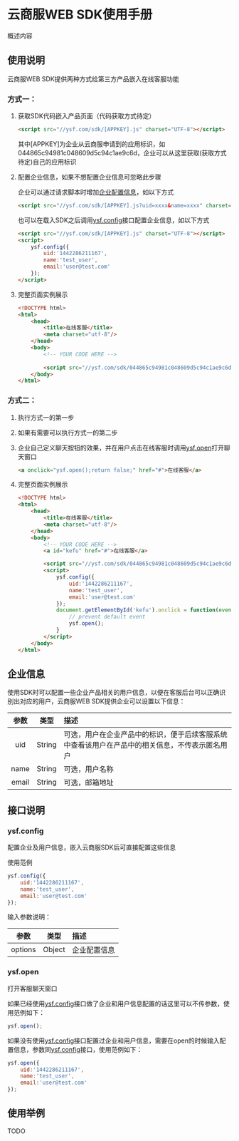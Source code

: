 # 云商服WEB SDK使用手册

概述内容

## 使用说明

云商服WEB SDK提供两种方式给第三方产品嵌入在线客服功能

### 方式一： 

1. 获取SDK代码嵌入产品页面（代码获取方式待定）

    ```html
    <script src="//ysf.com/sdk/[APPKEY].js" charset="UTF-8"></script>
    ```
    
    其中[APPKEY]为企业从云商服申请到的应用标识，如044865c94981c048609d5c94c1ae9c6d，企业可以从这里获取(获取方式待定)自己的应用标识

2. 配置企业信息，如果不想配置企业信息可忽略此步骤

    企业可以通过请求脚本时增加[企业配置信息](#企业信息)，如以下方式

    ```html
    <script src="//ysf.com/sdk/[APPKEY].js?uid=xxxx&name=xxxx" charset="UTF-8"></script>
    ```
    
    也可以在载入SDK之后调用[ysf.config](#ysf.config)接口配置企业信息，如以下方式

    ```html
    <script src="//ysf.com/sdk/[APPKEY].js" charset="UTF-8"></script>
    <script>
        ysf.config({
            uid:'1442286211167',
            name:'test_user',
            email:'user@test.com'
        });
    </script>
    ```

3. 完整页面实例展示

    ```html
    <!DOCTYPE html>
    <html>
        <head>
            <title>在线客服</title>
            <meta charset="utf-8"/>
        </head>
        <body>
            <!-- YOUR CODE HERE -->
            
            <script src="//ysf.com/sdk/044865c94981c048609d5c94c1ae9c6d.js?uid=123&name=caijf&email=genify@163.com" charset="UTF-8"></script>
        </body>
    </html>
    ```

### 方式二： 

1. 执行方式一的第一步

2. 如果有需要可以执行方式一的第二步

3. 企业自己定义聊天按钮的效果，并在用户点击在线客服时调用[ysf.open](#ysf.open)打开聊天窗口

    ```html
    <a onclick="ysf.open();return false;" href="#">在线客服</a>
    ```

4. 完整页面实例展示

    ```html
    <!DOCTYPE html>
    <html>
        <head>
            <title>在线客服</title>
            <meta charset="utf-8"/>
        </head>
        <body>
            <!-- YOUR CODE HERE -->
            <a id="kefu" href="#">在线客服</a>

            <script src="//ysf.com/sdk/044865c94981c048609d5c94c1ae9c6d.js" charset="UTF-8"></script>
            <script>
                ysf.config({
                    uid:'1442286211167',
                    name:'test_user',
                    email:'user@test.com'
                });
                document.getElementById('kefu').onclick = function(event){
                    // prevent default event
                    ysf.open();
                }
            </script>
        </body>
    </html>
    ```

## 企业信息

使用SDK时可以配置一些企业产品相关的用户信息，以便在客服后台可以正确识别出对应的用户，云商服WEB SDK提供企业可以设置以下信息：

| 参数    | 类型   | 描述  |
| :----: | :----: | :---- |
| uid    | String | 可选，用户在企业产品中的标识，便于后续客服系统中查看该用户在产品中的相关信息，不传表示匿名用户 |
| name   | String | 可选，用户名称 |
| email  | String | 可选，邮箱地址 |

## 接口说明

### ysf.config

配置企业及用户信息，嵌入云商服SDK后可直接配置这些信息

使用范例

```javascript
ysf.config({
    uid:'1442286211167',
    name:'test_user',
    email:'user@test.com'
});
```

输入参数说明：

| 参数    | 类型   | 描述  |
| :----: | :----: | :---- |
| options   | Object  | 企业配置信息  |

### ysf.open

打开客服聊天窗口

如果已经使用[ysf.config](#ysf.config)接口做了企业和用户信息配置的话这里可以不传参数，使用范例如下：

```javascript
ysf.open();
```

如果没有使用[ysf.config](#ysf.config)接口配置过企业和用户信息，需要在open的时候输入配置信息，参数同[ysf.config](#ysf.config)接口，使用范例如下：

```javascript
ysf.open({
    uid:'1442286211167',
    name:'test_user',
    email:'user@test.com'
});
```

## 使用举例

TODO
